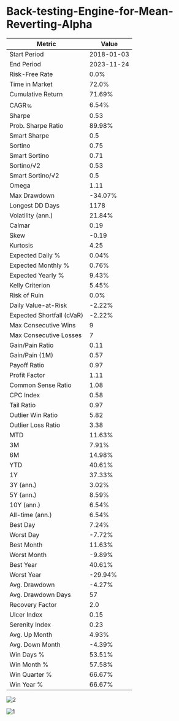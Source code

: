 # Back-testing-Engine-for-Mean-Reverting-Alpha

| Metric                    | Value     |
|---------------------------|-----------|
| Start Period              | 2018-01-03|
| End Period                | 2023-11-24|
| Risk-Free Rate            | 0.0%      |
| Time in Market            | 72.0%     |
| Cumulative Return         | 71.69%    |
| CAGR﹪                    | 6.54%     |
| Sharpe                    | 0.53      |
| Prob. Sharpe Ratio        | 89.98%    |
| Smart Sharpe              | 0.5       |
| Sortino                   | 0.75      |
| Smart Sortino             | 0.71      |
| Sortino/√2                | 0.53      |
| Smart Sortino/√2          | 0.5       |
| Omega                     | 1.11      |
| Max Drawdown              | -34.07%   |
| Longest DD Days           | 1178      |
| Volatility (ann.)         | 21.84%    |
| Calmar                    | 0.19      |
| Skew                      | -0.19     |
| Kurtosis                  | 4.25      |
| Expected Daily %          | 0.04%     |
| Expected Monthly %        | 0.76%     |
| Expected Yearly %         | 9.43%     |
| Kelly Criterion           | 5.45%     |
| Risk of Ruin              | 0.0%      |
| Daily Value-at-Risk       | -2.22%    |
| Expected Shortfall (cVaR) | -2.22%    |
| Max Consecutive Wins      | 9         |
| Max Consecutive Losses    | 7         |
| Gain/Pain Ratio           | 0.11      |
| Gain/Pain (1M)            | 0.57      |
| Payoff Ratio              | 0.97      |
| Profit Factor             | 1.11      |
| Common Sense Ratio        | 1.08      |
| CPC Index                 | 0.58      |
| Tail Ratio                | 0.97      |
| Outlier Win Ratio         | 5.82      |
| Outlier Loss Ratio        | 3.38      |
| MTD                       | 11.63%    |
| 3M                        | 7.91%     |
| 6M                        | 14.98%    |
| YTD                       | 40.61%    |
| 1Y                        | 37.33%    |
| 3Y (ann.)                 | 3.02%     |
| 5Y (ann.)                 | 8.59%     |
| 10Y (ann.)                | 6.54%     |
| All-time (ann.)           | 6.54%     |
| Best Day                  | 7.24%     |
| Worst Day                 | -7.72%    |
| Best Month                | 11.63%    |
| Worst Month               | -9.89%    |
| Best Year                 | 40.61%    |
| Worst Year                | -29.94%   |
| Avg. Drawdown             | -4.27%    |
| Avg. Drawdown Days        | 57        |
| Recovery Factor           | 2.0       |
| Ulcer Index               | 0.15      |
| Serenity Index            | 0.23      |
| Avg. Up Month             | 4.93%     |
| Avg. Down Month           | -4.39%    |
| Win Days %                | 53.51%    |
| Win Month %               | 57.58%    |
| Win Quarter %             | 66.67%    |
| Win Year %                | 66.67%    |

![2](https://github.com/Grumpy-catzZ/Back-testing-Engine-for-Momentum-Trading-Alpha/assets/44294632/ff3c4820-82e3-456b-8d78-ca9451a93b90)

![1](https://github.com/Grumpy-catzZ/Back-testing-Engine-for-Momentum-Trading-Alpha/assets/44294632/f57b3bed-ccce-4d6f-ab9f-59e668936b1b)

